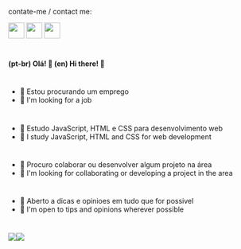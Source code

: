 contate-me / contact me:

 <div> 
  <a href="https://www.linkedin.com/in/jorge-dorio-878bb4196/" target="_blank"><img src="https://cdn.jsdelivr.net/gh/devicons/devicon/icons/linkedin/linkedin-original.svg" target="_blank" width=32 height=32></a>
  <a href= "mailto:jorgegabrielbd.jj@gmail.com"><img src="https://cdn.iconscout.com/icon/free/png-256/gmail-30-722694.png" width=32 height=32 target="_blank"></a>
  <a href="https://www.instagram.com/jorge.dorioo/" target="_blank"><img src="https://files.cercomp.ufg.br/weby/up/102/o/a72bb5bf31303bd5f2fcf20c95603150.png" width=32 height=32 target="_blank"></a>
</div>

#

#### (pt-br) Olá! 👋     (en) Hi there! 👋

#

- 🔭 Estou procurando um emprego
- 🔭 I'm looking for a job

#

- 🌱 Estudo JavaScript, HTML e CSS para desenvolvimento web 
-  🌱 I study JavaScript, HTML and CSS for web development

#

- 👯 Procuro colaborar ou desenvolver algum projeto na área 
- 👯 I'm looking for collaborating or developing a project in the area

#

- 🤔 Aberto a dicas e opinioes em tudo que for possivel 
- 🤔 I'm open to tips and opinions wherever possible

#

<div>
 
  <a href="https://github.com/jorgedorio">
  <img src="https://github-readme-stats.vercel.app/api?username=jorgedorio&show_icons=true&theme=github_dark&include_all_commits=true&count_private=true&hide_border=true" bgcolor=0000/><img src="https://github-readme-stats.vercel.app/api/top-langs/?username=jorgedorio&layout=compact&langs_count=7&theme=github_dark&hide_border=true" bgcolor=0000/>
</div>

#

<!--**JorgeDorio/JorgeDorio** is a ✨ _special_ ✨ repository because its `README.md` (this file) appears on your GitHub profile.-->

